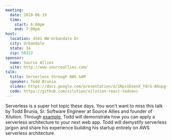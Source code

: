 ```yaml
---
meeting:
  date: 2018-06-19
  time:
    start: 6:00pm
    end: 7:00pm
host:
  location: 4501 NW Urbandale Dr
  city: Urbandale
  state: IA
  zip: 50322
sponsor:
  name: Source Allies
  site: http://www.sourceallies.com/
talk: 
  title: Serverless through AWS SAM
  speaker: Todd Brunia
  slides: https://docs.google.com/presentation/d/1RpxSEoenX_YdrG-AOxpgvYMXHoke-Zsd91WF2MwVUkw/edit?usp=sharing
  code: https://github.com/xilution/xilution-react-todomvc
---
```


Serverless is a super hot topic these days.
You won’t want to miss this talk by Todd Brunia, Sr. Software Engineer at
Source Allies and founder of Xilution. Through [example](https://github.com/xilution/xilution-react-todomvc),
Todd will demonstrate how you can apply a serverless architecture to your next
web app. Todd will demystify serverless jargon and share his experience building
his startup entirely on AWS serverless architecture.
